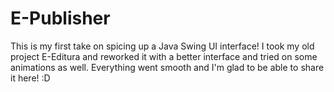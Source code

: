 # E-Publisher
This is my first take on spicing up a Java Swing UI interface! I took my old project E-Editura and reworked it with a better interface and tried on some animations as well. Everything went smooth and I'm glad to be able to share it here! :D
